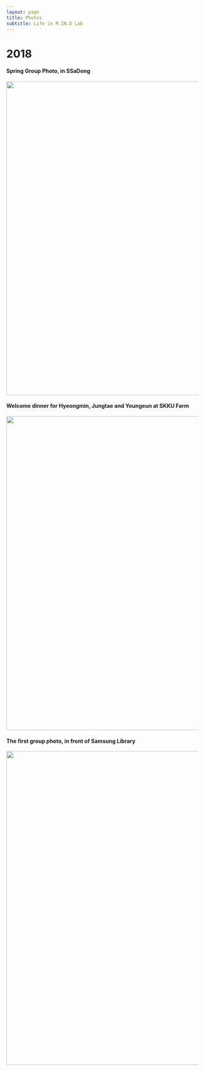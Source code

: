```yaml
---
layout: page
title: Photos
subtitle: Life in M.IN.D Lab
---
```

# 2018

#### Spring Group Photo, in SSaDong 
<img src="https://raw.githubusercontent.com/mindlab-skku/mindlab-skku.github.io/master/img/Image uploaded from iOS.jpg" width="820" align="center"/>
  

<br>

  
#### Welcome dinner for Hyeongmin, Jungtae and Youngeun at SKKU Farm
<img src="https://raw.githubusercontent.com/mindlab-skku/mindlab-skku.github.io/master/img/180305_newcomer_welcome_dinner_mokjang.jpeg" width="820" align="center"/>

#### The first group photo, in front of Samsung Library
<img src="https://raw.githubusercontent.com/mindlab-skku/mindlab-skku.github.io/master/img/group_photo.jpg" width="820" align="center"/>
<br>
